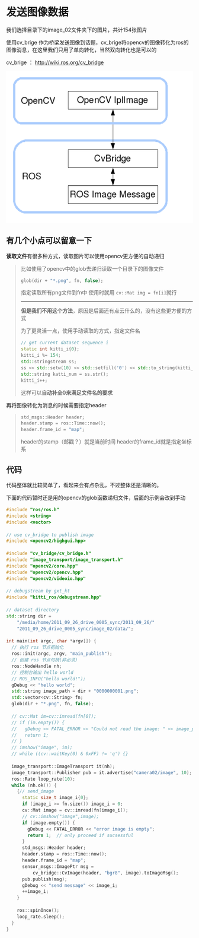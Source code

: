 # 发送图像数据

我们选择目录下的image_02文件夹下的图片，共计154张图片

使用cv_brige 作为桥梁发送图像到话题，cv_brige将opencv的图像转化为ros的图像消息，在这里我们只用了单向转化，当然双向转化也是可以的

cv_brige ： http://wiki.ros.org/cv_bridge

![image-20230330171330297](https://raw.githubusercontent.com/gxt-kt/picgo_pictures/master/image-20230330171330297.png)



## 有几个小点可以留意一下

**读取文件**有很多种方式，读取图片可以使用opencv更方便的自动递归

> 比如使用了opencv中的glob去递归读取一个目录下的图像文件
>
> ```cpp
> glob(dir + "*.png", fn, false);
> ```
> 指定读取所有png文件到fn中
> 使用时就用 `cv::Mat img = fn[i]`就行
>
> ***
>
> **但是我们不用这个方法**，原因是后面还有点云什么的，没有这些更方便的方式
>
> 为了更灵活一点，使用手动读取的方式，指定文件名
>
> ```cpp
> // get current dataset sequence i
> static int kitti_i{0};
> kitti_i %= 154;
> std::stringstream ss;
> ss << std::setw(10) << std::setfill('0') << std::to_string(kitti_i);
> std::string katti_num = ss.str();
> kitti_i++;
> ```
>
> 这样可以**自动补全0来满足文件名的要求**



再将图像转化为消息的时候需要指定header


> ```cpp
>std_msgs::Header header;
> header.stamp = ros::Time::now();
> header.frame_id = "map";
> ```
> header的stamp（邮戳？）就是当前时间
> header的frame_id就是指定坐标系



## 代码

代码整体就比较简单了，看起来会有点杂乱，不过整体还是清晰的。

下面的代码暂时还是用的opencv的glob函数递归文件，后面的示例会改到手动

```cpp
#include "ros/ros.h"
#include <string>
#include <vector>

// use cv_bridge to publish image
#include <opencv2/highgui.hpp>

#include "cv_bridge/cv_bridge.h"
#include "image_transport/image_transport.h"
#include "opencv2/core.hpp"
#include "opencv2/opencv.hpp"
#include "opencv2/videoio.hpp"

// debugstream by gxt_kt
#include "kitti_ros/debugstream.hpp"

// dataset directory
std::string dir =
    "/media/home/2011_09_26_drive_0005_sync/2011_09_26/"
    "2011_09_26_drive_0005_sync/image_02/data/";

int main(int argc, char *argv[]) {
  // 执行 ros 节点初始化
  ros::init(argc, argv, "main_publish");
  // 创建 ros 节点句柄(非必须)
  ros::NodeHandle nh;
  // 控制台输出 hello world
  // ROS_INFO("hello world!");
  gDebug << "hello world";
  std::string image_path = dir + "0000000001.png";
  std::vector<cv::String> fn;
  glob(dir + "*.png", fn, false);

  // cv::Mat im=cv::imread(fn[0]);
  // if (im.empty()) {
  //   gDebug << FATAL_ERROR << "Could not read the image: " << image_path;
  //   return 1;
  // }
  // imshow("image", im);
  // while ((cv::waitKey(0) & 0xFF) != 'q') {}

  image_transport::ImageTransport it(nh);
  image_transport::Publisher pub = it.advertise("camera02/image", 10);
  ros::Rate loop_rate(10);
  while (nh.ok()) {
    {// send_image
      static size_t image_i{0};
      if (image_i >= fn.size()) image_i = 0;
      cv::Mat image = cv::imread(fn[image_i]);
      // cv::imshow("image",image);
      if (image.empty()) {
        gDebug << FATAL_ERROR << "error image is empty";
        return 1;  // only proceed if sucsessful
      }
      std_msgs::Header header;
      header.stamp = ros::Time::now();
      header.frame_id = "map";
      sensor_msgs::ImagePtr msg =
          cv_bridge::CvImage(header, "bgr8", image).toImageMsg();
      pub.publish(msg);
      gDebug << "send message" << image_i;
      ++image_i;
    }

    ros::spinOnce();
    loop_rate.sleep();
  }
}
```

